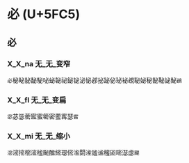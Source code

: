 # 必 (U+5FC5)

## 必

### X_X_na 无_无_变窄
`必`柲䀣䏟馝駜咇䖩䪐祕鉍铋泌怭邲㧙䟤佖珌袐覕䎵妼秘飶䩛䛑鮅`鴓`

### X_X_fl 无_无_变扁
`宓`苾毖蔤䀄蜜䈼密藌寗瑟`䁇`

### X_X_mi 无_无_缩小 
`淧`滵㨸樒㵥榓䫾䤉䌏璱㑻㴵閟㳴謐谧櫁㘠嘧濏虙`飋`
